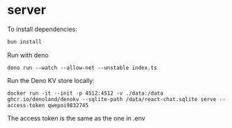 # server

To install dependencies:

```bash
bun install
```

Run with deno

```
deno run --watch --allow-net --unstable index.ts
```

Run the Deno KV store locally:

```
docker run -it --init -p 4512:4512 -v ./data:/data ghcr.io/denoland/denokv --sqlite-path /data/react-chat.sqlite serve --access-token qwepoi9832745
```

The access token is the same as the one in .env
